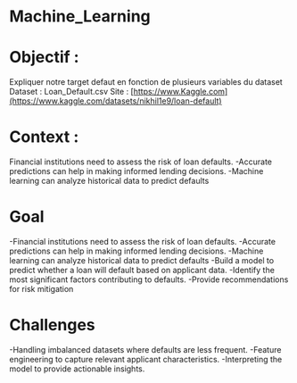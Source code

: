 # Machine_Learning


# Objectif :
Expliquer notre target defaut en fonction de plusieurs variables du
dataset
Dataset : Loan_Default.csv
Site : [https://www.Kaggle.com](https://www.kaggle.com/datasets/nikhil1e9/loan-default)


# Context : 
Financial institutions need to assess the risk
of loan defaults. -Accurate predictions can help in
making
informed lending decisions.
-Machine learning can analyze historical data
to predict defaults

# Goal
-Financial institutions need to assess the risk
of loan defaults. -Accurate predictions can help in
making
informed lending decisions.
-Machine learning can analyze historical data
to predict defaults
-Build a model to predict whether a loan will
default based on applicant data. -Identify the most significant
factors contributing to defaults.
-Provide recommendations for risk mitigation
 # Challenges
-Handling imbalanced datasets where defaults
are less frequent. -Feature engineering to capture
relevant applicant characteristics.
-Interpreting the model to provide actionable
insights.
